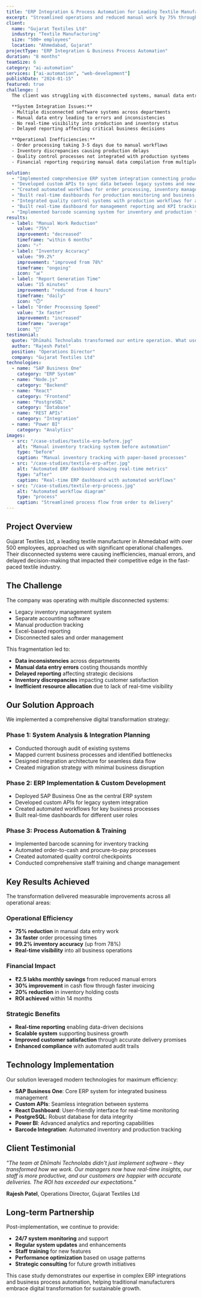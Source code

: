 ```yaml
---
title: "ERP Integration & Process Automation for Leading Textile Manufacturer"
excerpt: "Streamlined operations and reduced manual work by 75% through custom ERP integration and automated workflows for a 500+ employee textile manufacturing company."
client:
  name: "Gujarat Textiles Ltd"
  industry: "Textile Manufacturing"
  size: "500+ employees"
  location: "Ahmedabad, Gujarat"
projectType: "ERP Integration & Business Process Automation"
duration: "8 months"
teamSize: 6
category: "ai-automation"
services: ["ai-automation", "web-development"]
publishDate: "2024-01-15"
featured: true
challenge: |
  The client was struggling with disconnected systems, manual data entry across multiple departments, inventory discrepancies, and delayed reporting that impacted decision-making and operational efficiency.

  **System Integration Issues:**
  - Multiple disconnected software systems across departments
  - Manual data entry leading to errors and inconsistencies
  - No real-time visibility into production and inventory status
  - Delayed reporting affecting critical business decisions

  **Operational Inefficiencies:**
  - Order processing taking 3-5 days due to manual workflows
  - Inventory discrepancies causing production delays
  - Quality control processes not integrated with production systems
  - Financial reporting requiring manual data compilation from multiple sources

solution:
  - "Implemented comprehensive ERP system integration connecting production, inventory, sales, and accounting"
  - "Developed custom APIs to sync data between legacy systems and new ERP platform"
  - "Created automated workflows for order processing, inventory management, and quality control"
  - "Built real-time dashboards for production monitoring and business intelligence"
  - "Integrated quality control systems with production workflows for automated compliance tracking"
  - "Built real-time dashboard for management reporting and KPI tracking"
  - "Implemented barcode scanning system for inventory and production tracking"
results:
  - label: "Manual Work Reduction"
    value: "75%"
    improvement: "decreased"
    timeframe: "within 6 months"
    icon: "⚡"
  - label: "Inventory Accuracy"
    value: "99.2%"
    improvement: "improved from 78%"
    timeframe: "ongoing"
    icon: "📊"
  - label: "Report Generation Time"
    value: "15 minutes"
    improvement: "reduced from 4 hours"
    timeframe: "daily"
    icon: "⏱️"
  - label: "Order Processing Speed"
    value: "3x faster"
    improvement: "increased"
    timeframe: "average"
    icon: "🚀"
testimonial:
  quote: "Dhīmahi Technolabs transformed our entire operation. What used to take hours now happens automatically. Our team can focus on growth instead of paperwork."
  author: "Rajesh Patel"
  position: "Operations Director"
  company: "Gujarat Textiles Ltd"
technologies:
  - name: "SAP Business One"
    category: "ERP System"
  - name: "Node.js"
    category: "Backend"
  - name: "React"
    category: "Frontend"
  - name: "PostgreSQL"
    category: "Database"
  - name: "REST APIs"
    category: "Integration"
  - name: "Power BI"
    category: "Analytics"
images:
  - src: "/case-studies/textile-erp-before.jpg"
    alt: "Manual inventory tracking system before automation"
    type: "before"
    caption: "Manual inventory tracking with paper-based processes"
  - src: "/case-studies/textile-erp-after.jpg"
    alt: "Automated ERP dashboard showing real-time metrics"
    type: "after"
    caption: "Real-time ERP dashboard with automated workflows"
  - src: "/case-studies/textile-erp-process.jpg"
    alt: "Automated workflow diagram"
    type: "process"
    caption: "Streamlined process flow from order to delivery"
---
```


## Project Overview

Gujarat Textiles Ltd, a leading textile manufacturer in Ahmedabad with over 500 employees, approached us with significant operational challenges. Their disconnected systems were causing inefficiencies, manual errors, and delayed decision-making that impacted their competitive edge in the fast-paced textile industry.

## The Challenge

The company was operating with multiple disconnected systems:
- Legacy inventory management system
- Separate accounting software
- Manual production tracking
- Excel-based reporting
- Disconnected sales and order management

This fragmentation led to:
- **Data inconsistencies** across departments
- **Manual data entry errors** costing thousands monthly
- **Delayed reporting** affecting strategic decisions
- **Inventory discrepancies** impacting customer satisfaction
- **Inefficient resource allocation** due to lack of real-time visibility

## Our Solution Approach

We implemented a comprehensive digital transformation strategy:

### Phase 1: System Analysis & Integration Planning
- Conducted thorough audit of existing systems
- Mapped current business processes and identified bottlenecks
- Designed integration architecture for seamless data flow
- Created migration strategy with minimal business disruption

### Phase 2: ERP Implementation & Custom Development
- Deployed SAP Business One as the central ERP system
- Developed custom APIs for legacy system integration
- Created automated workflows for key business processes
- Built real-time dashboards for different user roles

### Phase 3: Process Automation & Training
- Implemented barcode scanning for inventory tracking
- Automated order-to-cash and procure-to-pay processes
- Created automated quality control checkpoints
- Conducted comprehensive staff training and change management

## Key Results Achieved

The transformation delivered measurable improvements across all operational areas:

### Operational Efficiency
- **75% reduction** in manual data entry work
- **3x faster** order processing times
- **99.2% inventory accuracy** (up from 78%)
- **Real-time visibility** into all business operations

### Financial Impact
- **₹2.5 lakhs monthly savings** from reduced manual errors
- **30% improvement** in cash flow through faster invoicing
- **20% reduction** in inventory holding costs
- **ROI achieved** within 14 months

### Strategic Benefits
- **Real-time reporting** enabling data-driven decisions
- **Scalable system** supporting business growth
- **Improved customer satisfaction** through accurate delivery promises
- **Enhanced compliance** with automated audit trails

## Technology Implementation

Our solution leveraged modern technologies for maximum efficiency:

- **SAP Business One**: Core ERP system for integrated business management
- **Custom APIs**: Seamless integration between systems
- **React Dashboard**: User-friendly interface for real-time monitoring
- **PostgreSQL**: Robust database for data integrity
- **Power BI**: Advanced analytics and reporting capabilities
- **Barcode Integration**: Automated inventory and production tracking

## Client Testimonial

*"The team at Dhīmahi Technolabs didn't just implement software – they transformed how we work. Our managers now have real-time insights, our staff is more productive, and our customers are happier with accurate deliveries. The ROI has exceeded our expectations."*

**Rajesh Patel**, Operations Director, Gujarat Textiles Ltd

## Long-term Partnership

Post-implementation, we continue to provide:
- **24/7 system monitoring** and support
- **Regular system updates** and enhancements
- **Staff training** for new features
- **Performance optimization** based on usage patterns
- **Strategic consulting** for future growth initiatives

This case study demonstrates our expertise in complex ERP integrations and business process automation, helping traditional manufacturers embrace digital transformation for sustainable growth.